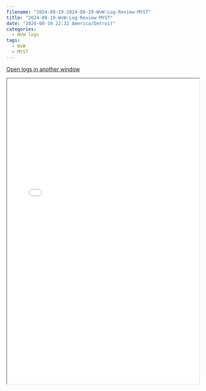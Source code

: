 ```yaml
---
filename: "2024-08-19-2024-08-19-WvW-Log-Review-MYST"
title: "2024-08-19-WvW-Log-Review-MYST"
date: "2024-08-19 22:32 America/Detroit"
categories:
  - WvW logs
tags:
  - WvW
  - MYST
---
```

 <a href="/assets/wvwlogs/reports20240819_MYST.html#20240819-WvW-Log-Review" target="_blank">Open logs in another window</a>

<iframe src="/assets/wvwlogs/reports20240819_MYST.html#20240819-WvW-Log-Review" width="100%" height="800" style="display:block; margin: 0 auto;"> </iframe>